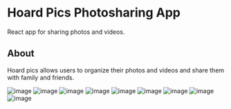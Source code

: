 # Hoard Pics Photosharing App
React app for sharing photos and videos.

## About
Hoard pics allows users to organize their photos and videos and share them with family and friends.

![image](https://github.com/julialoy/photo-sharing-app/assets/19575905/e47d39d6-3641-48dd-8267-1bf37fc10ef5)
![image](https://github.com/julialoy/photo-sharing-app/assets/19575905/7a0f9ee0-3b11-4924-af3d-b5111e2c76d6)
![image](https://github.com/julialoy/photo-sharing-app/assets/19575905/aef6d367-f326-4b07-bab6-76818b6dfb47)
![image](https://github.com/julialoy/photo-sharing-app/assets/19575905/17fbf6d5-9eca-4349-b185-30ca827ab26b)
![image](https://github.com/julialoy/photo-sharing-app/assets/19575905/ee7bf280-28e7-43e1-99c9-14746cbc2965)
![image](https://github.com/julialoy/photo-sharing-app/assets/19575905/37938106-7b25-43b9-9d04-b3da8401ccd1)
![image](https://github.com/julialoy/photo-sharing-app/assets/19575905/21eb208d-0513-49fa-91ee-6d4674dffd4e)
![image](https://github.com/julialoy/photo-sharing-app/assets/19575905/80b9c8ed-1a33-4b9d-9616-8156a70ffe87)
![image](https://github.com/julialoy/photo-sharing-app/assets/19575905/44a44cd6-a13d-4518-8c64-b644fd8bfcb8)
